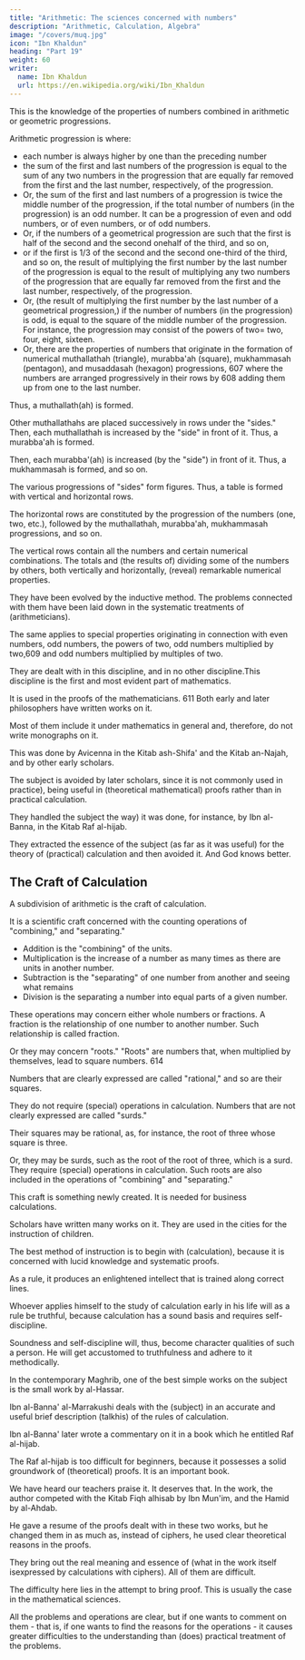 ```yaml
---
title: "Arithmetic: The sciences concerned with numbers"
description: "Arithmetic, Calculation, Algebra"
image: "/covers/muq.jpg"
icon: "Ibn Khaldun"
heading: "Part 19"
weight: 60
writer:
  name: Ibn Khaldun
  url: https://en.wikipedia.org/wiki/Ibn_Khaldun
---
```




This is the knowledge of the properties of numbers combined in arithmetic or geometric progressions.


Arithmetic progression is where:
- each number is always higher by one than the preceding number
- the sum of the first and last numbers of the progression is equal to the sum of any two numbers in the progression that are equally far removed from the first and the last number, respectively, of the progression.
- Or, the sum of the first and last numbers of a progression is twice the middle number of the progression, if the total number of numbers (in the progression) is an odd number. It can be a progression of even and odd numbers, or of even numbers, or of odd numbers.
- Or, if the numbers of a geometrical progression are such that the first is half of the second and the second onehalf of the third, and so on,
- or if the first is 1/3 of the second and the second one-third of the third, and so on, the result of multiplying the first number by the last number of the progression is equal to the result of multiplying any two numbers of the progression that are equally far removed from the first and the last number, respectively, of the progression.
- Or, (the result of multiplying the first number by the last number of a geometrical progression,) if the number of numbers (in the progression) is odd, is equal to the square of the middle number of the progression. For instance, the progression may consist of the powers of two= two, four, eight, sixteen. 
- Or, there are the properties of numbers that originate in the formation of numerical muthallathah (triangle), murabba'ah (square), mukhammasah (pentagon), and musaddasah (hexagon) progressions, 607 where the numbers are arranged progressively in their rows by 608 adding them up from one to the last number.

Thus, a muthallath(ah) is formed.

Other muthallathahs are placed successively in rows under the "sides." Then, each muthallathah is increased by the "side" in front of it. Thus, a murabba'ah is formed.

Then, each murabba'(ah) is increased (by the "side") in front of it. Thus, a mukhammasah is formed, and so on. 

The various progressions of "sides" form figures. Thus, a table is formed with vertical and horizontal rows. 

The horizontal rows are constituted by the progression of the numbers (one, two, etc.), followed by the muthallathah, murabba'ah, mukhammasah progressions, and so on. 

The vertical rows contain all the numbers and certain numerical combinations. The totals and (the results of) dividing some of the numbers by others, both vertically and horizontally, (reveal) remarkable numerical properties. 

They have been evolved by the inductive method. The problems connected with them have been laid down in the systematic treatments of (arithmeticians).

The same applies to special properties originating in connection with even  numbers, odd numbers, the powers of two, odd numbers multiplied by two,609 and odd numbers multiplied by multiples of two.

They are dealt with in this discipline, and in no other discipline.This discipline is the first and most evident part of mathematics. 

It is used in the proofs of the mathematicians. 611 Both early and later philosophers have written works on it.

Most of them include it under mathematics in general and, therefore, do not write monographs on it. 

This was done by Avicenna in the Kitab ash-Shifa' and the Kitab an-Najah, and by other early scholars.

The subject is avoided by later scholars, since it is not commonly used in practice), being useful in (theoretical mathematical) proofs rather than in practical calculation.

They handled the subject the way) it was done, for instance, by Ibn al-Banna,  in the Kitab Raf al-hijab.

They extracted the essence of the subject (as far as it was useful) for the theory of (practical) calculation and then avoided it. And God knows better.



## The Craft of Calculation

A subdivision of arithmetic is the craft of calculation. 

It is a scientific craft concerned with the counting operations of "combining," and "separating." 

- Addition is the "combining" of the units. 
- Multiplication is the increase of a number as many times as there are units in another number.
- Subtraction is the "separating" of one number from another and seeing what remains
- Division is the separating a number into equal parts of a given number.

These operations may concern either whole numbers or fractions. A fraction is the relationship of one number to another number. Such relationship is called fraction. 

Or they may concern "roots." "Roots" are numbers that, when multiplied by themselves, lead to square numbers. 614

Numbers that are clearly expressed are called "rational," and so are their squares. 

They do not require (special) operations in calculation. Numbers that are not clearly expressed are called "surds." 

Their squares may be rational, as, for instance, the root of three whose square is three. 

Or, they may be surds, such as the root of the root of three, which is a surd. They require (special) operations in calculation. Such roots are also included in the operations of "combining" and "separating."

This craft is something newly created. It is needed for business calculations.

Scholars have written many works on it. They are used in the cities for the instruction of children. 

The best method of instruction is to begin with (calculation), because it is concerned with lucid knowledge and systematic proofs. 

As a rule, it produces an enlightened intellect that is trained along correct lines. 

Whoever applies himself to the study of calculation early in his life will as a rule be truthful, because calculation has a sound basis and requires self-discipline. 

Soundness and self-discipline will, thus, become character qualities of such a person. He will get accustomed to truthfulness and adhere to it methodically. 

In the contemporary Maghrib, one of the best simple works on the subject is the small work by al-Hassar.

Ibn al-Banna' al-Marrakushi deals with the (subject) in an accurate and useful brief description (talkhis) of the rules of calculation. 

Ibn al-Banna' later wrote a commentary on it in a book which he entitled Raf al-hijab. 

The Raf al-hijab is too difficult for beginners, because it possesses a solid groundwork of (theoretical) proofs. It is an important book. 

We have heard our teachers praise it. It deserves that. In the work, the author competed with the Kitab Fiqh alhisab by Ibn Mun'im, and the Hamid by al-Ahdab. 

He gave a resume of the proofs dealt with in these two works, but he changed them in as much as, instead of ciphers, he used clear theoretical reasons in the proofs. 

They bring out the real meaning and essence of (what in the work itself isexpressed by calculations with ciphers). All of them are difficult.

The difficulty here lies in the attempt to bring proof. This is usually the case in the mathematical sciences. 

All the problems and operations are clear, but if one wants to comment on them - that is, if one wants to find the reasons for the operations - it causes greater difficulties to the understanding than (does) practical treatment of the problems. 


